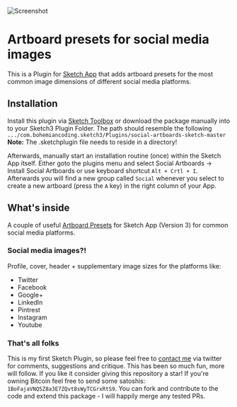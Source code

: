 ![Screenshot](https://www.dropbox.com/s/c3aea47uo5l77h7/sketchplugin_screenshot.png?raw=1)

# Artboard presets for social media images
This is a Plugin for [Sketch App](http://www.sketchapp.com) that adds artboard presets for the most common image dimensions of
different social media platforms.

## Installation
Install this plugin via [Sketch Toolbox](http://sketchtoolbox.com) or download the package manually into to your Sketch3 Plugin Folder. The path should resemble the following
```.../com.bohemiancoding.sketch3/Plugins/social-artboards-sketch-master``` **Note:** The .sketchplugin file needs to reside in a directory!

Afterwards, manually start an installation routine (once) within the Sketch App itself. Either goto the plugins menu and select Social Artboards -> Install Social Artboards or use keyboard shortcut
```Alt + Crtl + I```. Afterwards you will find a new group called ```Social``` whenever you select to create a new artboard (press the `A` key) in the right column of your App.

## What's inside
A couple of useful [Artboard Presets](http://www.sketchapp.com/support/documentation/09-grouping/2-artboards.html) for Sketch App (Version 3) for common social media platforms.

### Social media images?!
Profile, cover, header + supplementary image sizes for the platforms like:

 - Twitter
 - Facebook
 - Google+
 - LinkedIn
 - Pintrest
 - Instagram
 - Youtube

### That's all folks
This is my first Sketch Plugin, so please feel free to [contact me](http://bit.ly/1MSRFbd) via twitter for comments, suggestions and critique. This has been so much fun, more will follow.
If you like it consider giving this repository a star! If you're owning Bitcoin feel free to send some satoshis: `1BoFajaVNQ5Z8a3E7ZQvt8sWyTCGrxRtS9`. You can fork and contribute to the code and extend this package - I will happily merge any tested PRs.
